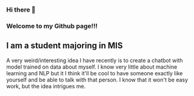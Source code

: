 ### Hi there 👋

<!--
**Lucifer-Wept/Lucifer-Wept** is a ✨ _special_ ✨ repository because its `README.md` (this file) appears on your GitHub profile.

Here are some ideas to get you started:

- 🔭 I’m currently working on ...
- 🌱 I’m currently learning ...
- 👯 I’m looking to collaborate on ...
- 🤔 I’m looking for help with ...
- 💬 Ask me about ...
- 📫 How to reach me: ...
- 😄 Pronouns: ...
- ⚡ Fun fact: ...
-->
### Welcome to my Github page!!!
## I am a student majoring in MIS

A very weird/interesting idea I have recently is to create a chatbot with model trained on data about myself. I know very little about machine learning and NLP but it I think it'll be cool to have someone exactly like yourself and be able to talk with that person.
I know that it won't be easy work, but the idea intrigues me.
